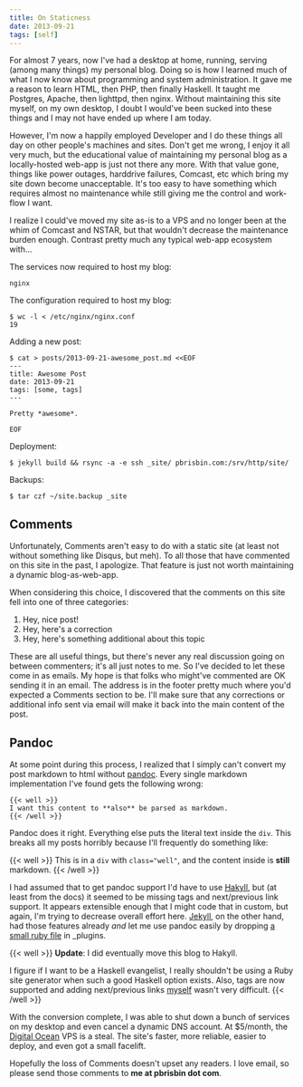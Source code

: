 ```yaml
---
title: On Staticness
date: 2013-09-21
tags: [self]
---
```


For almost 7 years, now I've had a desktop at home, running, serving 
(among many things) my personal blog. Doing so is how I learned much of 
what I now know about programming and system administration. It gave me 
a reason to learn HTML, then PHP, then finally Haskell. It taught me 
Postgres, Apache, then lighttpd, then nginx. Without maintaining this 
site myself, on my own desktop, I doubt I would've been sucked into 
these things and I may not have ended up where I am today.

However, I'm now a happily employed Developer and I do these things all 
day on other people's machines and sites. Don't get me wrong, I enjoy it 
all very much, but the educational value of maintaining my personal blog 
as a locally-hosted web-app is just not there any more. With that value 
gone, things like power outages, harddrive failures, Comcast, etc which 
bring my site down become unacceptable. It's too easy to have something 
which requires almost no maintenance while still giving me the control 
and work-flow I want.

I realize I could've moved my site as-is to a VPS and no longer been at 
the whim of Comcast and NSTAR, but that wouldn't decrease the 
maintenance burden enough. Contrast pretty much any typical web-app 
ecosystem with...

The services now required to host my blog:

```
nginx
```

The configuration required to host my blog:

```
$ wc -l < /etc/nginx/nginx.conf
19
```

Adding a new post:

```
$ cat > posts/2013-09-21-awesome_post.md <<EOF
---
title: Awesome Post
date: 2013-09-21
tags: [some, tags]
---

Pretty *awesome*.

EOF
```

Deployment:

```
$ jekyll build && rsync -a -e ssh _site/ pbrisbin.com:/srv/http/site/
```

Backups:

```
$ tar czf ~/site.backup _site
```

## Comments

Unfortunately, Comments aren't easy to do with a static site (at least 
not without something like Disqus, but meh). To all those that have 
commented on this site in the past, I apologize. That feature is just 
not worth maintaining a dynamic blog-as-web-app.

When considering this choice, I discovered that the comments on this 
site fell into one of three categories:

1. Hey, nice post!
2. Hey, here's a correction
3. Hey, here's something additional about this topic

These are all useful things, but there's never any real discussion going 
on between commenters; it's all just notes to me. So I've decided to let 
these come in as emails. My hope is that folks who might've commented 
are OK sending it in an email. The address is in the footer pretty much 
where you'd expected a Comments section to be. I'll make sure that any 
corrections or additional info sent via email will make it back into the 
main content of the post.

## Pandoc

At some point during this process, I realized that I simply can't 
convert my post markdown to html without [pandoc][]. Every single 
markdown implementation I've found gets the following wrong:

[pandoc]: http://johnmacfarlane.net/pandoc/

```
{{< well >}}
I want this content to **also** be parsed as markdown.
{{< /well >}}
```

Pandoc does it right. Everything else puts the literal text inside the 
`div`. This breaks all my posts horribly because I'll frequently do 
something like:

{{< well >}}
This is in a `div` with `class="well"`, and the content inside is 
**still** markdown.
{{< /well >}}

I had assumed that to get pandoc support I'd have to use [Hakyll][], but 
(at least from the docs) it seemed to be missing tags and next/previous 
link support. It appears extensible enough that I might code that in 
custom, but again, I'm trying to decrease overall effort here. 
[Jekyll][], on the other hand, had those features already *and* let me 
use pandoc easily by dropping [a small ruby file][plugin] in \_plugins.

{{< well >}}
**Update**: I did eventually move this blog to Hakyll.

I figure if I want to be a Haskell evangelist, I really shouldn't be using a
Ruby site generator when such a good Haskell option exists. Also, tags are now
supported and adding next/previous links [myself][Navigation] wasn't very
difficult.
{{< /well >}}

[hakyll]: http://jaspervdj.be/hakyll/
[jekyll]: http://jekyllrb.com/
[plugin]: https://github.com/pbrisbin/pbrisbin.com/blob/jekyll/_plugins/pandoc_converter.rb
[navigation]: https://github.com/pbrisbin/pbrisbin.com/blob/master/src/Navigation.hs

With the conversion complete, I was able to shut down a bunch of 
services on my desktop and even cancel a dynamic DNS account. At 
$5/month, the [Digital Ocean][digitalocean] VPS is a steal. The site's 
faster, more reliable, easier to deploy, and even got a small facelift.

[digitalocean]: https://www.digitalocean.com/

Hopefully the loss of Comments doesn't upset any readers. I love email, 
so please send those comments to **me at pbrisbin dot com**.
